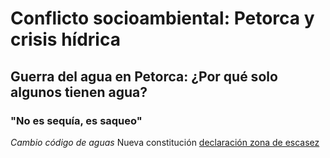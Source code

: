 # Conflicto socioambiental: Petorca y crisis hídrica
## Guerra del agua en Petorca: ¿Por qué solo algunos tienen agua? 
### "No es sequía, es saqueo"
*Cambio código de aguas* Nueva constitución
[declaración zona de escasez](https://dga.mop.gob.cl/administracionrecursoshidricos/decretosZonasEscasez/Documents/DTR_81_2020_%20MOP.pdf)
